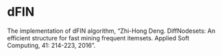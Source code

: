 # dFIN
The implementation of dFIN algorithm, “Zhi-Hong Deng. DiffNodesets: An efficient structure for fast mining frequent itemsets. Applied Soft Computing, 41: 214-223, 2016”.

